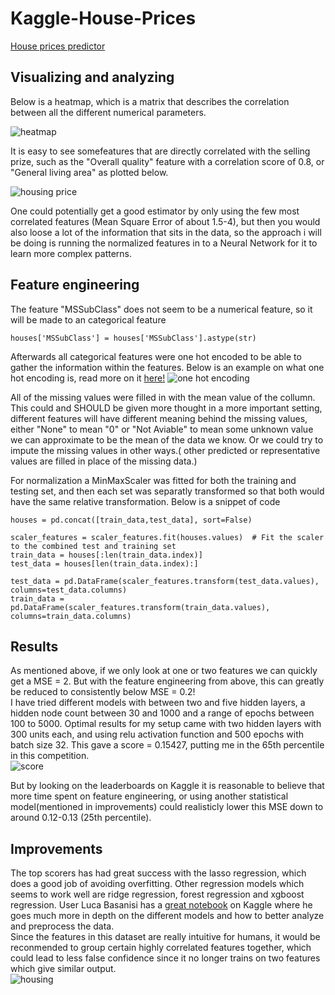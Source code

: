 # Kaggle-House-Prices
[House prices predictor](https://www.kaggle.com/c/house-prices-advanced-regression-techniques)  


## Visualizing and analyzing
Below is a heatmap, which is a matrix that describes the correlation between all the different numerical parameters.  

![heatmap](https://user-images.githubusercontent.com/45593399/70901731-a8f37000-1ffb-11ea-94a7-1a2d31cc09c4.png)  

It is easy to see somefeatures that are directly correlated with the selling prize, such as the "Overall quality" feature with a correlation score of 0.8, or "General living area" as plotted below.  

![housing price](https://user-images.githubusercontent.com/45593399/70901739-abee6080-1ffb-11ea-853d-370e8d40b3eb.PNG)  

One could potentially get a good estimator by only using the few most correlated features (Mean Square Error of about 1.5-4), but then you would also loose a lot of the information that sits in the data, so the approach i will be doing is running the normalized features in to a Neural Network for it to learn more complex patterns.

## Feature engineering
The feature "MSSubClass" does not seem to be a numerical feature, so it will be made to an categorical feature
```
houses['MSSubClass'] = houses['MSSubClass'].astype(str)
```
Afterwards all categorical features were one hot encoded to be able to gather the information within the features. Below is an example on what one hot encoding is, read more on it [here!](https://machinelearningmastery.com/why-one-hot-encode-data-in-machine-learning/)
![one hot encoding](https://user-images.githubusercontent.com/45593399/71045856-d133b980-2136-11ea-954f-fde154fb5ea9.PNG)  

All of the missing values were filled in with the mean value of the collumn. This could and SHOULD be given more thought in a more important setting, different features will have different meaning behind the missing values, either "None" to mean "0" or "Not Aviable" to mean some unknown value we can approximate to be the mean of the data we know. Or we could try to impute the missing values in other ways.( other predicted or representative values are filled in place of the missing data.)  

For normalization a MinMaxScaler was fitted for both the training and testing set, and then each set was separatly transformed so that both would have the same relative transformation. Below is a snippet of code
```
houses = pd.concat([train_data,test_data], sort=False)

scaler_features = scaler_features.fit(houses.values)  # Fit the scaler to the combined test and training set
train_data = houses[:len(train_data.index)]
test_data = houses[len(train_data.index):]

test_data = pd.DataFrame(scaler_features.transform(test_data.values), columns=test_data.columns)
train_data = pd.DataFrame(scaler_features.transform(train_data.values), columns=train_data.columns)
```

## Results
As mentioned above, if we only look at one or two features we can quickly get a MSE = 2. But with the feature engineering from above, this can greatly be reduced to consistently below MSE = 0.2!  
I have tried different models with between two and five hidden layers, a hidden node count between 30 and 1000 and a range of epochs between 100 to 5000. Optimal results for my setup came with two hidden layers with 300 units each, and using relu activation function and 500 epochs with batch size 32. This gave a score = 0.15427, putting me in the 65th percentile in this competition.  
![score](https://user-images.githubusercontent.com/45593399/71048505-be71b280-213f-11ea-9ba1-78be8cf1c53e.PNG)  

But by looking on the leaderboards on Kaggle it is reasonable to believe that more time spent on feature engineering, or using another statistical model(mentioned in improvements) could realisticly lower this MSE down to around 0.12-0.13 (25th percentile).  

## Improvements
The top scorers has had great success with the lasso regression, which does a good job of avoiding overfitting. Other regression models which seems to work well are ridge regression, forest regression and xgboost regression. User Luca Basanisi has a [great notebook](https://www.kaggle.com/lucabasa/houseprice-end-to-end-project/notebook) on Kaggle where he goes much more in depth on the different models and how to better analyze and preprocess the data.  
Since the features in this dataset are really intuitive for humans, it would be reconmended to group certain highly correlated features together, which could lead to less false confidence since it no longer trains on two features which give similar output.  
![housing](https://user-images.githubusercontent.com/45593399/71048894-152bbc00-2141-11ea-9189-39a607b02a0e.png)
